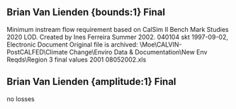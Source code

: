 ## Brian Van Lienden {bounds:1} Final
Minimum instream flow requirement based on CalSim II Bench Mark Studies 2020 LOD.  Created by Ines Ferreira Summer 2002.  040104 skt
1997-09-02, Electronic Document
Original file is archived: \Moe\CALVIN-PostCALFED\Climate Change\Enviro Data & Documentation\New Env Reqds\Region 3 final values 2001 08052002.xls

## Brian Van Lienden {amplitude:1} Final
no losses
